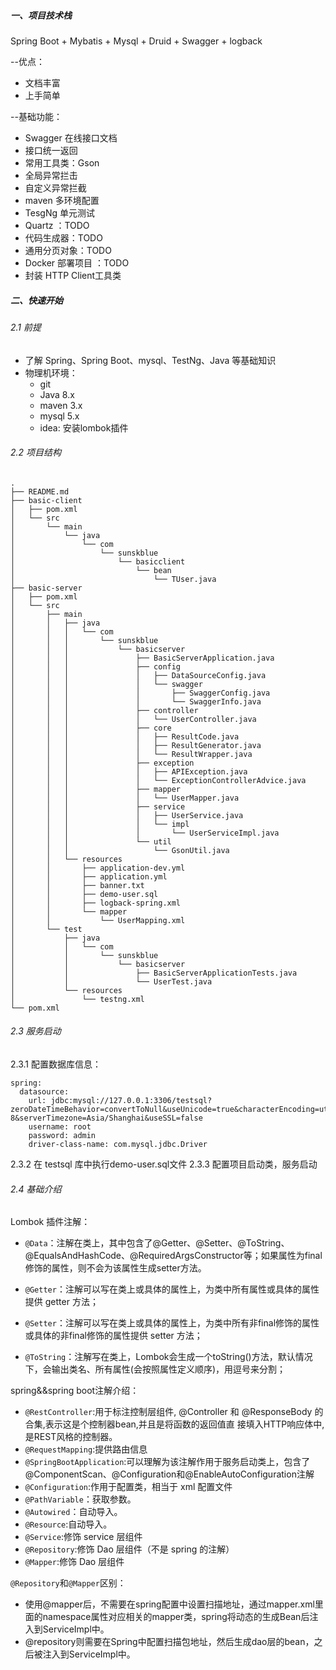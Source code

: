 ##### 一、项目技术栈
Spring Boot + Mybatis + Mysql + Druid + Swagger + logback

--优点：
* 文档丰富
* 上手简单

--基础功能：
* Swagger 在线接口文档
* 接口统一返回
* 常用工具类：Gson
* 全局异常拦击
* 自定义异常拦截
* maven 多环境配置
* TesgNg 单元测试
* Quartz ：TODO
* 代码生成器：TODO
* 通用分页对象：TODO
* Docker 部署项目 ：TODO
* 封装 HTTP Client工具类

##### 二、快速开始

###### 2.1 前提

* 了解 Spring、Spring Boot、mysql、TestNg、Java 等基础知识
* 物理机环境：
    * git
    * Java 8.x
    * maven 3.x
    * mysql 5.x
    * idea: 安装lombok插件
  
###### 2.2 项目结构

```
.
├── README.md
├── basic-client
│   ├── pom.xml
│   └── src
│       └── main
│           └── java
│               └── com
│                   └── sunskblue
│                       └── basicclient
│                           └── bean
│                               └── TUser.java
├── basic-server
│   ├── pom.xml
│   └── src
│       ├── main
│       │   ├── java
│       │   │   └── com
│       │   │       └── sunskblue
│       │   │           └── basicserver
│       │   │               ├── BasicServerApplication.java
│       │   │               ├── config
│       │   │               │   ├── DataSourceConfig.java
│       │   │               │   └── swagger
│       │   │               │       ├── SwaggerConfig.java
│       │   │               │       └── SwaggerInfo.java
│       │   │               ├── controller
│       │   │               │   └── UserController.java
│       │   │               ├── core
│       │   │               │   ├── ResultCode.java
│       │   │               │   ├── ResultGenerator.java
│       │   │               │   └── ResultWrapper.java
│       │   │               ├── exception
│       │   │               │   ├── APIException.java
│       │   │               │   └── ExceptionControllerAdvice.java
│       │   │               ├── mapper
│       │   │               │   └── UserMapper.java
│       │   │               ├── service
│       │   │               │   ├── UserService.java
│       │   │               │   └── impl
│       │   │               │       └── UserServiceImpl.java
│       │   │               └── util
│       │   │                   └── GsonUtil.java
│       │   └── resources
│       │       ├── application-dev.yml
│       │       ├── application.yml
│       │       ├── banner.txt
│       │       ├── demo-user.sql
│       │       ├── logback-spring.xml
│       │       └── mapper
│       │           └── UserMapping.xml
│       └── test
│           ├── java
│           │   └── com
│           │       └── sunskblue
│           │           └── basicserver
│           │               ├── BasicServerApplicationTests.java
│           │               └── UserTest.java
│           └── resources
│               └── testng.xml
└── pom.xml
```

###### 2.3 服务启动
2.3.1 配置数据库信息：
```
spring:
  datasource:
    url: jdbc:mysql://127.0.0.1:3306/testsql?zeroDateTimeBehavior=convertToNull&useUnicode=true&characterEncoding=utf-8&serverTimezone=Asia/Shanghai&useSSL=false
    username: root
    password: admin
    driver-class-name: com.mysql.jdbc.Driver
```
2.3.2 在 testsql 库中执行demo-user.sql文件
2.3.3 配置项目启动类，服务启动

###### 2.4 基础介绍

Lombok 插件注解：

* `@Data`：注解在类上，其中包含了@Getter、@Setter、@ToString、@EqualsAndHashCode、@RequiredArgsConstructor等；如果属性为final修饰的属性，则不会为该属性生成setter方法。

* `@Getter`：注解可以写在类上或具体的属性上，为类中所有属性或具体的属性提供 getter 方法；

* `@Setter`：注解可以写在类上或具体的属性上，为类中所有非final修饰的属性或具体的非final修饰的属性提供 setter 方法；

* `@ToString`：注解写在类上，Lombok会生成一个toString()方法，默认情况下，会输出类名、所有属性(会按照属性定义顺序)，用逗号来分割；

spring&&spring boot注解介绍：

* `@RestController`:用于标注控制层组件, @Controller 和 @ResponseBody 的合集,表示这是个控制器bean,并且是将函数的返回值直 接填入HTTP响应体中,是REST风格的控制器。
* `@RequestMapping`:提供路由信息
* `@SpringBootApplication`:可以理解为该注解作用于服务启动类上，包含了@ComponentScan、@Configuration和@EnableAutoConfiguration注解
* `@Configuration`:作用于配置类，相当于 xml 配置文件
* `@PathVariable`：获取参数。
* `@Autowired`：自动导入。
* `@Resource`:自动导入。
* `@Service`:修饰 service 层组件
* `@Repository`:修饰 Dao 层组件（不是 spring 的注解）
* `@Mapper`:修饰 Dao 层组件

`@Repository`和`@Mapper`区别：

* 使用@mapper后，不需要在spring配置中设置扫描地址，通过mapper.xml里面的namespace属性对应相关的mapper类，spring将动态的生成Bean后注入到ServiceImpl中。
* @repository则需要在Spring中配置扫描包地址，然后生成dao层的bean，之后被注入到ServiceImpl中。
